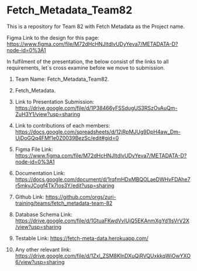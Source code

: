# Fetch_Metadata_Team82
This is a repository for Team 82 with Fetch Metadata as the Project name.


Figma Link to the design for this page: 
https://www.figma.com/file/M72dHcHNJItdlvUDyYeva7/METADATA-D?node-id=0%3A1


In fulfilment of the presentation, the below consist of the links to all requirements, let`s cross examine before we move to submission.

1. Team Name: Fetch_Metadata_Team82.

2. Fetch_Metadata.

3. Link to Presentation Submission: https://drive.google.com/file/d/1P38466yFSSdugUS3RSzOvAuQm-ZuH3Y1/view?usp=sharing

4. Link to contributions of each members: https://docs.google.com/spreadsheets/d/12jRpMJUg9DpH4aw_Dm-UjDoGQq4FMf1e0Z0039BezSc/edit#gid=0

5. Figma File Link: https://www.figma.com/file/M72dHcHNJItdlvUDyYeva7/METADATA-D?node-id=0%3A1

6. Documentation Link: https://docs.google.com/document/d/1rqfmHDxMBQOLaeDWHvFDAhe7r5mkyJCogf4Tk7los3Y/edit?usp=sharing

7. Github Link: https://github.com/orgs/zuri-training/teams/fetch_metadata-team-82

8. Database Schema Link: https://drive.google.com/file/d/1GtuaFKwdVvIUjQ5EKAnmXgYd1IsVrV2X/view?usp=sharing

9. Testable Link: https://fetch-meta-data.herokuapp.com/

10. Any other relevant link: https://drive.google.com/file/d/1Zxl_ZSM8KlnDXuQjRVQUxkkqWiOwYXO6/view?usp=sharing
